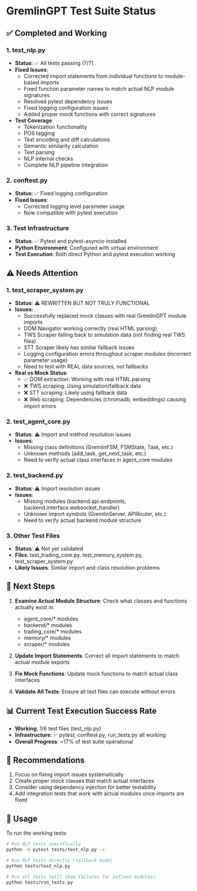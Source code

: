 # GremlinGPT Test Suite Status

## ✅ Completed and Working

### 1. test_nlp.py
- **Status**: ✅ All tests passing (7/7)
- **Fixed Issues**:
  - Corrected import statements from individual functions to module-based imports
  - Fixed function parameter names to match actual NLP module signatures
  - Resolved pytest dependency issues
  - Fixed logging configuration issues
  - Added proper mock functions with correct signatures
- **Test Coverage**:
  - Tokenization functionality
  - POS tagging
  - Text encoding and diff calculations
  - Semantic similarity calculation
  - Text parsing
  - NLP internal checks
  - Complete NLP pipeline integration

### 2. conftest.py
- **Status**: ✅ Fixed logging configuration
- **Fixed Issues**:
  - Corrected logging level parameter usage
  - Now compatible with pytest execution

### 3. Test Infrastructure
- **Status**: ✅ Pytest and pytest-asyncio installed
- **Python Environment**: Configured with virtual environment
- **Test Execution**: Both direct Python and pytest execution working

## ⚠️ Needs Attention

### 1. test_scraper_system.py
- **Status**: ⚠️ REWRITTEN BUT NOT TRULY FUNCTIONAL
- **Issues**:
  - Successfully replaced mock classes with real GremlinGPT module imports
  - DOM Navigator working correctly (real HTML parsing)
  - TWS Scraper falling back to simulation data (not finding real TWS files)
  - STT Scraper likely has similar fallback issues
  - Logging configuration errors throughout scraper modules (incorrect parameter usage)
  - Need to test with REAL data sources, not fallbacks
- **Real vs Mock Status**:
  - ✅ DOM extraction: Working with real HTML parsing
  - ❌ TWS scraping: Using simulation/fallback data
  - ❌ STT scraping: Likely using fallback data
  - ❌ Web scraping: Dependencies (chromadb, embeddings) causing import errors

### 2. test_agent_core.py
- **Status**: ⚠️ Import and method resolution issues
- **Issues**:
  - Missing class definitions (GremlinFSM, FSMState, Task, etc.)
  - Unknown methods (add_task, get_next_task, etc.)
  - Need to verify actual class interfaces in agent_core modules

### 2. test_backend.py
- **Status**: ⚠️ Import resolution issues
- **Issues**:
  - Missing modules (backend.api.endpoints, backend.interface.websocket_handler)
  - Unknown import symbols (GremlinServer, APIRouter, etc.)
  - Need to verify actual backend module structure

### 3. Other Test Files
- **Status**: ⚠️ Not yet validated
- **Files**: test_trading_core.py, test_memory_system.py, test_scraper_system.py
- **Likely Issues**: Similar import and class resolution problems

## 🔧 Next Steps

1. **Examine Actual Module Structure**: Check what classes and functions actually exist in:
   - agent_core/* modules
   - backend/* modules
   - trading_core/* modules
   - memory/* modules
   - scraper/* modules

2. **Update Import Statements**: Correct all import statements to match actual module exports

3. **Fix Mock Functions**: Update mock functions to match actual class interfaces

4. **Validate All Tests**: Ensure all test files can execute without errors

## 📊 Current Test Execution Success Rate

- **Working**: 1/6 test files (test_nlp.py)
- **Infrastructure**: ✅ pytest, conftest.py, run_tests.py all working
- **Overall Progress**: ~17% of test suite operational

## 🎯 Recommendations

1. Focus on fixing import issues systematically
2. Create proper mock classes that match actual interfaces
3. Consider using dependency injection for better testability
4. Add integration tests that work with actual modules once imports are fixed

## 📝 Usage

To run the working tests:
```bash
# Run NLP tests specifically
python -m pytest tests/test_nlp.py -v

# Run NLP tests directly (fallback mode)
python tests/test_nlp.py

# Run all tests (will show failures for unfixed modules)
python tests/run_tests.py
```
